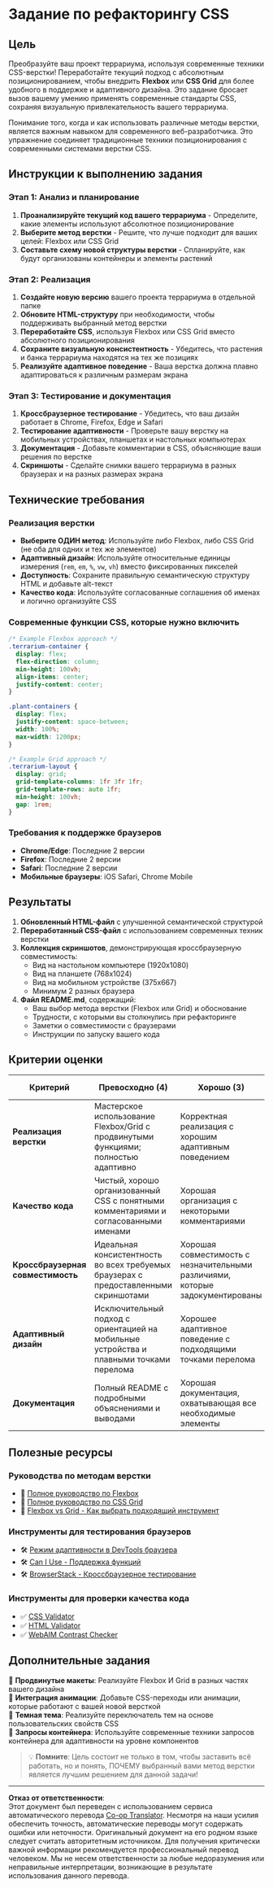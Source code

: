 <!--
CO_OP_TRANSLATOR_METADATA:
{
  "original_hash": "bee6762d4092a13fc7c338814963f980",
  "translation_date": "2025-10-22T22:21:30+00:00",
  "source_file": "3-terrarium/2-intro-to-css/assignment.md",
  "language_code": "ru"
}
-->
# Задание по рефакторингу CSS

## Цель

Преобразуйте ваш проект террариума, используя современные техники CSS-верстки! Переработайте текущий подход с абсолютным позиционированием, чтобы внедрить **Flexbox** или **CSS Grid** для более удобного в поддержке и адаптивного дизайна. Это задание бросает вызов вашему умению применять современные стандарты CSS, сохраняя визуальную привлекательность вашего террариума.

Понимание того, когда и как использовать различные методы верстки, является важным навыком для современного веб-разработчика. Это упражнение соединяет традиционные техники позиционирования с современными системами верстки CSS.

## Инструкции к выполнению задания

### Этап 1: Анализ и планирование
1. **Проанализируйте текущий код вашего террариума** - Определите, какие элементы используют абсолютное позиционирование
2. **Выберите метод верстки** - Решите, что лучше подходит для ваших целей: Flexbox или CSS Grid
3. **Составьте схему новой структуры верстки** - Спланируйте, как будут организованы контейнеры и элементы растений

### Этап 2: Реализация
1. **Создайте новую версию** вашего проекта террариума в отдельной папке
2. **Обновите HTML-структуру** при необходимости, чтобы поддерживать выбранный метод верстки
3. **Переработайте CSS**, используя Flexbox или CSS Grid вместо абсолютного позиционирования
4. **Сохраните визуальную консистентность** - Убедитесь, что растения и банка террариума находятся на тех же позициях
5. **Реализуйте адаптивное поведение** - Ваша верстка должна плавно адаптироваться к различным размерам экрана

### Этап 3: Тестирование и документация
1. **Кроссбраузерное тестирование** - Убедитесь, что ваш дизайн работает в Chrome, Firefox, Edge и Safari
2. **Тестирование адаптивности** - Проверьте вашу верстку на мобильных устройствах, планшетах и настольных компьютерах
3. **Документация** - Добавьте комментарии в CSS, объясняющие ваши решения по верстке
4. **Скриншоты** - Сделайте снимки вашего террариума в разных браузерах и на разных размерах экрана

## Технические требования

### Реализация верстки
- **Выберите ОДИН метод**: Используйте либо Flexbox, либо CSS Grid (не оба для одних и тех же элементов)
- **Адаптивный дизайн**: Используйте относительные единицы измерения (`rem`, `em`, `%`, `vw`, `vh`) вместо фиксированных пикселей
- **Доступность**: Сохраните правильную семантическую структуру HTML и добавьте alt-текст
- **Качество кода**: Используйте согласованные соглашения об именах и логично организуйте CSS

### Современные функции CSS, которые нужно включить
```css
/* Example Flexbox approach */
.terrarium-container {
  display: flex;
  flex-direction: column;
  min-height: 100vh;
  align-items: center;
  justify-content: center;
}

.plant-containers {
  display: flex;
  justify-content: space-between;
  width: 100%;
  max-width: 1200px;
}

/* Example Grid approach */
.terrarium-layout {
  display: grid;
  grid-template-columns: 1fr 3fr 1fr;
  grid-template-rows: auto 1fr;
  min-height: 100vh;
  gap: 1rem;
}
```

### Требования к поддержке браузеров
- **Chrome/Edge**: Последние 2 версии
- **Firefox**: Последние 2 версии  
- **Safari**: Последние 2 версии
- **Мобильные браузеры**: iOS Safari, Chrome Mobile

## Результаты

1. **Обновленный HTML-файл** с улучшенной семантической структурой
2. **Переработанный CSS-файл** с использованием современных техник верстки
3. **Коллекция скриншотов**, демонстрирующая кроссбраузерную совместимость:
   - Вид на настольном компьютере (1920x1080)
   - Вид на планшете (768x1024) 
   - Вид на мобильном устройстве (375x667)
   - Минимум 2 разных браузера
4. **Файл README.md**, содержащий:
   - Ваш выбор метода верстки (Flexbox или Grid) и обоснование
   - Трудности, с которыми вы столкнулись при рефакторинге
   - Заметки о совместимости с браузерами
   - Инструкции по запуску вашего кода

## Критерии оценки

| Критерий | Превосходно (4) | Хорошо (3) | Удовлетворительно (2) | Начальный уровень (1) |
|----------|-----------------|------------|------------------------|-----------------------|
| **Реализация верстки** | Мастерское использование Flexbox/Grid с продвинутыми функциями; полностью адаптивно | Корректная реализация с хорошим адаптивным поведением | Базовая реализация с незначительными проблемами адаптивности | Неполная или некорректная реализация верстки |
| **Качество кода** | Чистый, хорошо организованный CSS с понятными комментариями и согласованными именами | Хорошая организация с некоторыми комментариями | Достаточная организация с минимальными комментариями | Плохая организация; сложно понять |
| **Кроссбраузерная совместимость** | Идеальная консистентность во всех требуемых браузерах с предоставленными скриншотами | Хорошая совместимость с незначительными различиями, которые задокументированы | Некоторые проблемы совместимости, не нарушающие функциональность | Серьезные проблемы совместимости или отсутствие тестирования |
| **Адаптивный дизайн** | Исключительный подход с ориентацией на мобильные устройства и плавными точками перелома | Хорошее адаптивное поведение с подходящими точками перелома | Базовые адаптивные функции с некоторыми проблемами верстки | Ограниченное или сломанное адаптивное поведение |
| **Документация** | Полный README с подробными объяснениями и выводами | Хорошая документация, охватывающая все необходимые элементы | Базовая документация с минимальными объяснениями | Неполная или отсутствующая документация |

## Полезные ресурсы

### Руководства по методам верстки
- 📖 [Полное руководство по Flexbox](https://css-tricks.com/snippets/css/a-guide-to-flexbox/)
- 📖 [Полное руководство по CSS Grid](https://css-tricks.com/snippets/css/complete-guide-grid/)
- 📖 [Flexbox vs Grid - Как выбрать подходящий инструмент](https://blog.webdevsimplified.com/2022-11/flexbox-vs-grid/)

### Инструменты для тестирования браузеров
- 🛠️ [Режим адаптивности в DevTools браузера](https://developer.chrome.com/docs/devtools/device-mode/)
- 🛠️ [Can I Use - Поддержка функций](https://caniuse.com/)
- 🛠️ [BrowserStack - Кроссбраузерное тестирование](https://www.browserstack.com/)

### Инструменты для проверки качества кода
- ✅ [CSS Validator](https://jigsaw.w3.org/css-validator/)
- ✅ [HTML Validator](https://validator.w3.org/)
- ✅ [WebAIM Contrast Checker](https://webaim.org/resources/contrastchecker/)

## Дополнительные задания

🌟 **Продвинутые макеты**: Реализуйте Flexbox И Grid в разных частях вашего дизайна  
🌟 **Интеграция анимации**: Добавьте CSS-переходы или анимации, которые работают с вашей новой версткой  
🌟 **Темная тема**: Реализуйте переключатель тем на основе пользовательских свойств CSS  
🌟 **Запросы контейнера**: Используйте современные техники запросов контейнера для адаптивности на уровне компонентов  

> 💡 **Помните**: Цель состоит не только в том, чтобы заставить всё работать, но и понять, ПОЧЕМУ выбранный вами метод верстки является лучшим решением для данной задачи!

---

**Отказ от ответственности**:  
Этот документ был переведен с использованием сервиса автоматического перевода [Co-op Translator](https://github.com/Azure/co-op-translator). Несмотря на наши усилия обеспечить точность, автоматические переводы могут содержать ошибки или неточности. Оригинальный документ на его родном языке следует считать авторитетным источником. Для получения критически важной информации рекомендуется профессиональный перевод человеком. Мы не несем ответственности за любые недоразумения или неправильные интерпретации, возникающие в результате использования данного перевода.